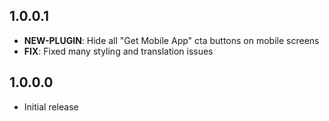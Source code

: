 ## 1.0.0.1

- **NEW-PLUGIN**: Hide all "Get Mobile App" cta buttons on mobile screens
- **FIX**: Fixed many styling and translation issues

## 1.0.0.0

-   Initial release

